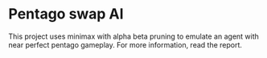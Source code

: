# Pentago swap AI
This project uses minimax with alpha beta pruning to emulate an agent with near perfect pentago gameplay. For more information, read the report. 
